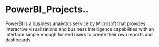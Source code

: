 # PowerBI_Projects..
PowerBI is a business analytics service by Microsoft that provides interactive visualizations and business intelligence capabilities with an interface simple enough for end users to create their own reports and dashboards

